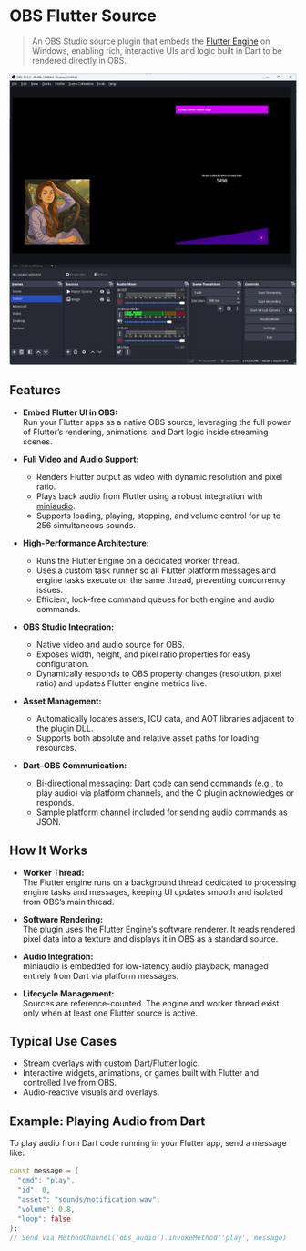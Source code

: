 # OBS Flutter Source

> An OBS Studio source plugin that embeds the [Flutter Engine](https://docs.flutter.dev/) on Windows, enabling rich, interactive UIs and logic built in Dart to be rendered directly in OBS.

![plot](./images/obs.png)

## Features

- **Embed Flutter UI in OBS:**  
  Run your Flutter apps as a native OBS source, leveraging the full power of Flutter’s rendering, animations, and Dart logic inside streaming scenes.

- **Full Video and Audio Support:**
    - Renders Flutter output as video with dynamic resolution and pixel ratio.
    - Plays back audio from Flutter using a robust integration with [miniaudio](https://github.com/mackron/miniaudio).
    - Supports loading, playing, stopping, and volume control for up to 256 simultaneous sounds.

- **High-Performance Architecture:**
    - Runs the Flutter Engine on a dedicated worker thread.
    - Uses a custom task runner so all Flutter platform messages and engine tasks execute on the same thread, preventing concurrency issues.
    - Efficient, lock-free command queues for both engine and audio commands.

- **OBS Studio Integration:**
    - Native video and audio source for OBS.
    - Exposes width, height, and pixel ratio properties for easy configuration.
    - Dynamically responds to OBS property changes (resolution, pixel ratio) and updates Flutter engine metrics live.

- **Asset Management:**
    - Automatically locates assets, ICU data, and AOT libraries adjacent to the plugin DLL.
    - Supports both absolute and relative asset paths for loading resources.

- **Dart–OBS Communication:**
    - Bi-directional messaging: Dart code can send commands (e.g., to play audio) via platform channels, and the C plugin acknowledges or responds.
    - Sample platform channel included for sending audio commands as JSON.

## How It Works

- **Worker Thread:**  
  The Flutter engine runs on a background thread dedicated to processing engine tasks and messages, keeping UI updates smooth and isolated from OBS’s main thread.

- **Software Rendering:**  
  The plugin uses the Flutter Engine’s software renderer. It reads rendered pixel data into a texture and displays it in OBS as a standard source.

- **Audio Integration:**  
  miniaudio is embedded for low-latency audio playback, managed entirely from Dart via platform messages.

- **Lifecycle Management:**  
  Sources are reference-counted. The engine and worker thread exist only when at least one Flutter source is active.

## Typical Use Cases

- Stream overlays with custom Dart/Flutter logic.
- Interactive widgets, animations, or games built with Flutter and controlled live from OBS.
- Audio-reactive visuals and overlays.

## Example: Playing Audio from Dart

To play audio from Dart code running in your Flutter app, send a message like:
```dart
const message = {
  "cmd": "play",
  "id": 0,
  "asset": "sounds/notification.wav",
  "volume": 0.8,
  "loop": false
};
// Send via MethodChannel('obs_audio').invokeMethod('play', message)